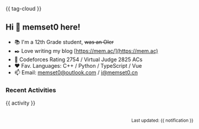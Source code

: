 {{ tag-cloud }}

## Hi 👋 memset0 here!

* 📚 I'm a 12th Grade student, ~~was an OIer~~
* ✒️ Love writing my blog [https://mem.ac/](https://mem.ac)
* 🎯 Codeforces Rating 2754 / Virtual Judge 2825 ACs
* ❤️ Fav. Languages: C++ / Python / TypeScript / Vue
* 📫 Email: memset0@outlook.com / i@memset0.cn

<!-- Notice the tag cloud above? It's generated based on user votes, <strong><i>click the badge</i></strong> to participate. -->

<!-- <p align="center">
{{ social-app }}
</p> -->

<!-- <p align="center">
{{ tag }}
</p> -->

<!-- <p align="center"><img src="{{ skill-icons }}"/></p> -->

### Recent Activities

<table width="800px">
{{ activity }}
<!-- {{ github-stat }} -->
</table>

<p align="right"><sub>Last updated: {{ notification }}</sub></p>

